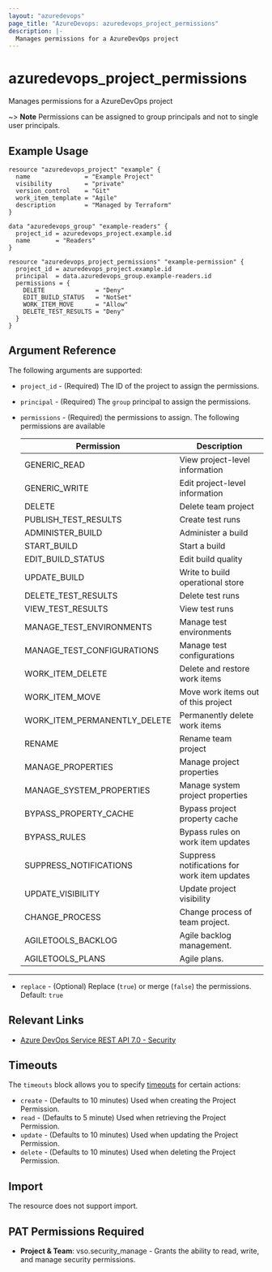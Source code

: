 ```yaml
---
layout: "azuredevops"
page_title: "AzureDevops: azuredevops_project_permissions"
description: |-
  Manages permissions for a AzureDevOps project
---
```


# azuredevops_project_permissions

Manages permissions for a AzureDevOps project

~> **Note** Permissions can be assigned to group principals and not to single user principals.

## Example Usage

```hcl
resource "azuredevops_project" "example" {
  name               = "Example Project"
  visibility         = "private"
  version_control    = "Git"
  work_item_template = "Agile"
  description        = "Managed by Terraform"
}

data "azuredevops_group" "example-readers" {
  project_id = azuredevops_project.example.id
  name       = "Readers"
}

resource "azuredevops_project_permissions" "example-permission" {
  project_id = azuredevops_project.example.id
  principal  = data.azuredevops_group.example-readers.id
  permissions = {
    DELETE              = "Deny"
    EDIT_BUILD_STATUS   = "NotSet"
    WORK_ITEM_MOVE      = "Allow"
    DELETE_TEST_RESULTS = "Deny"
  }
}
```

## Argument Reference

The following arguments are supported:

* `project_id` - (Required) The ID of the project to assign the permissions.

* `principal` - (Required) The `group` principal to assign the permissions.

* `permissions` - (Required) the permissions to assign. The following permissions are available
    
    | Permission                   | Description                                  |
    |------------------------------|----------------------------------------------|
    | GENERIC_READ                 | View project-level information               |
    | GENERIC_WRITE                | Edit project-level information               |
    | DELETE                       | Delete team project                          |
    | PUBLISH_TEST_RESULTS         | Create test runs                             |
    | ADMINISTER_BUILD             | Administer a build                           |
    | START_BUILD                  | Start a build                                |
    | EDIT_BUILD_STATUS            | Edit build quality                           |
    | UPDATE_BUILD                 | Write to build operational store             |
    | DELETE_TEST_RESULTS          | Delete test runs                             |
    | VIEW_TEST_RESULTS            | View test runs                               |
    | MANAGE_TEST_ENVIRONMENTS     | Manage test environments                     |
    | MANAGE_TEST_CONFIGURATIONS   | Manage test configurations                   |
    | WORK_ITEM_DELETE             | Delete and restore work items                |
    | WORK_ITEM_MOVE               | Move work items out of this project          |
    | WORK_ITEM_PERMANENTLY_DELETE | Permanently delete work items                |
    | RENAME                       | Rename team project                          |
    | MANAGE_PROPERTIES            | Manage project properties                    |
    | MANAGE_SYSTEM_PROPERTIES     | Manage system project properties             |
    | BYPASS_PROPERTY_CACHE        | Bypass project property cache                |
    | BYPASS_RULES                 | Bypass rules on work item updates            |
    | SUPPRESS_NOTIFICATIONS       | Suppress notifications for work item updates |
    | UPDATE_VISIBILITY            | Update project visibility                    |
    | CHANGE_PROCESS               | Change process of team project.              |
    | AGILETOOLS_BACKLOG           | Agile backlog management.                    |
    | AGILETOOLS_PLANS             | Agile plans.                                 |

---

* `replace` - (Optional) Replace (`true`) or merge (`false`) the permissions. Default: `true`

## Relevant Links

* [Azure DevOps Service REST API 7.0 - Security](https://docs.microsoft.com/en-us/rest/api/azure/devops/security/?view=azure-devops-rest-7.0)

## Timeouts

The `timeouts` block allows you to specify [timeouts](https://developer.hashicorp.com/terraform/language/resources/syntax#operation-timeouts) for certain actions:

* `create` - (Defaults to 10 minutes) Used when creating the Project Permission.
* `read` - (Defaults to 5 minute) Used when retrieving the Project Permission.
* `update` - (Defaults to 10 minutes) Used when updating the Project Permission.
* `delete` - (Defaults to 10 minutes) Used when deleting the Project Permission.

## Import

The resource does not support import.

## PAT Permissions Required

- **Project & Team**: vso.security_manage - Grants the ability to read, write, and manage security permissions.
